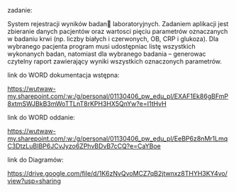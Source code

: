 zadanie:

System rejestracji wyników badan laboratoryjnych. Zadaniem aplikacji jest zbieranie
danych pacjentów oraz wartosci pięciu parametrów oznaczanych w badaniu krwi (np. liczby białych i
czerwonych, OB, CRP i glukoza). Dla wybranego pacjenta program musi udostępniac listę wszystkich
wykonanych badan, natomiast dla wybranego badania – generowac czytelny raport zawierający wyniki
wszystkich oznaczonych parametrów.

link do WORD dokumentacja wstępna: 

https://wutwaw-my.sharepoint.com/:w:/g/personal/01130406_pw_edu_pl/EXAF1Ek86gBFmP8xtmSWJBkB3mWoTTLnT8rKPH3HX5QnYw?e=I1tHvH

link do WORD oddanie:

https://wutwaw-my.sharepoint.com/:w:/g/personal/01130406_pw_edu_pl/EeBP6z8nMr1LmqC3DtzLuBIBP6JCvJyzo6ZPhvBDvB7cCQ?e=CaYBoe

link do Diagramów:

https://drive.google.com/file/d/1K6zNvQvoMCZ7qB2jtwnxz8THYH3KY4vo/view?usp=sharing


